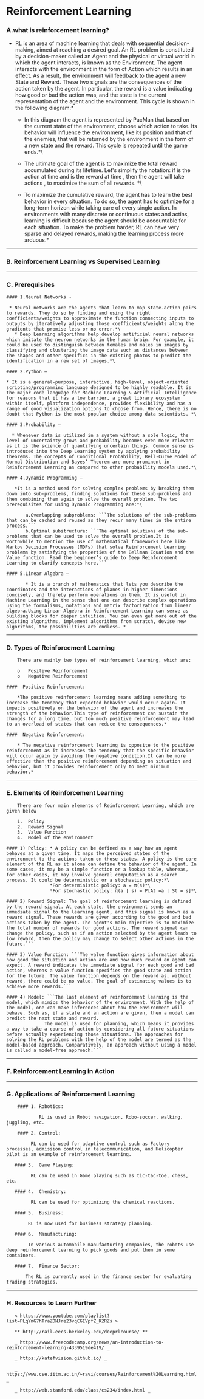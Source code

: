  # Reinforcement Learning
 
### A.what is reinforcement learning?

* RL is an area of machine learning that deals with sequential decision-making, aimed at reaching a desired goal. An RL problem is constituted by a decision-maker called an Agent and the physical or virtual world in which the agent interacts, is known as the Environment. The agent interacts with the environment in the form of Action which results in an effect. As a result, the environment will feedback to the agent a new State and Reward. These two signals are the consequences of the action taken by the agent. In particular, the reward is a value indicating how good or bad the action was, and the state is the current representation of the agent and the environment. This cycle is shown in the following diagram:*
   
   
   * In this diagram the agent is represented by PacMan that based on the current state of the environment, choose which action to take. Its behavior will influence the environment, like its position and that of the enemies, that will be returned by the environment in the form of a new state and the reward. This cycle is repeated until the game ends.*\
   
   * The ultimate goal of the agent is to maximize the total reward accumulated during its lifetime. Let's simplify the notation: if    is the action at time   and   is the reward at time  , then the agent will take actions  , to maximize the sum of all rewards. *\
   
   * To maximize the cumulative reward, the agent has to learn the best behavior in every situation. To do so, the agent has to optimize for a long-term horizon while taking care of every single action. In environments with many discrete or continuous states and actins, learning is difficult because the agent should be accountable for each situation. To make the problem harder, RL can have very sparse and delayed rewards, making the learning process more arduous.*

___

### B. Reinforcement Learning vs Supervised Learning



___
### C. Prerequisites


    #### 1.Neural Networks -

     * Neural networks are the agents that learn to map state-action pairs to rewards. They do so by finding and using the right coefficients/weights to approximate the function connecting inputs to outputs by iteratively adjusting those coefficients/weights along the gradients that promise less or no error.*\
       * Deep Learning algorithms help develop artificial neural networks which imitate the neuron networks in the human brain. For example, it could be used to distinguish between females and males in images by classifying and clustering the image data such as distances between the shapes and other specifics in the existing photos to predict the identification in a new set of images.*\

    #### 2.Python –
 
    * It is a general-purpose, interactive, high-level, object-oriented scripting/programming language designed to be highly readable. It is the major code language for Machine Learning & Artificial Intelligence for reasons that it has a low barrier, a great library ecosystem within itself, platform independence, provides flexibility and has a range of good visualization options to choose from. Hence, there is no doubt that Python is the most popular choice among data scientists. *\

    #### 3.Probability –
    
      * Whenever data is utilized in a system without a sole logic, the level of uncertainty grows and probability becomes even more relevant as it is the science of quantifying uncertain things. Common sense is introduced into the Deep Learning system by applying probability theorems. The concepts of Conditional Probability, Bell-Curve Model of Normal Distribution and Bayes’ Theorem are more prominent in Reinforcement Learning as compared to other probability models used.*\
    
    #### 4.Dynamic Programming – 
    
       *It is a method used for solving complex problems by breaking them down into sub-problems, finding solutions for these sub-problems and then combining them again to solve the overall problem. The two prerequisites for using Dynamic Programming are:*\
    
           a.Overlapping subproblems: ```The solutions of the sub-problems that can be cached and reused as they recur many times in the entire process.```
           b.Optimal substructure: ```The optimal solutions of the sub-problems that can be used to solve the overall problem.It is worthwhile to mention the use of mathematical frameworks here like Markov Decision Processes (MDPs) that solve Reinforcement Learning problems by satisfying the properties of the Bellman Equation and the Value function. Read the beginner’s guide to Deep Reinforcement Learning to clarify concepts here.```
       
    #### 5.Linear Algebra – 
    
           * It is a branch of mathematics that lets you describe the coordinates and the interactions of planes in higher dimensions concisely, and thereby perform operations on them. It is useful in Machine Learning in the sense that one can describe complex operations using the formalisms, notations and matrix factorization from linear algebra.Using Linear Algebra in Reinforcement Learning can serve as building blocks for deeper intuition. You can even get more out of the existing algorithms, implement algorithms from scratch, devise new algorithms, the possibilities are endless. *

___

### D. Types of Reinforcement Learning

        There are mainly two types of reinforcement learning, which are:
        
        o	Positive Reinforcement
        o	Negative Reinforcement
        
    ####  Positive Reinforcement:
        
        *The positive reinforcement learning means adding something to increase the tendency that expected behavior would occur again. It impacts positively on the behavior of the agent and increases the strength of the behavior.This type of reinforcement can sustain the changes for a long time, but too much positive reinforcement may lead to an overload of states that can reduce the consequences.*
        
    ####  Negative Reinforcement:
        
        * The negative reinforcement learning is opposite to the positive reinforcement as it increases the tendency that the specific behavior will occur again by avoiding the negative condition.It can be more effective than the positive reinforcement depending on situation and behavior, but it provides reinforcement only to meet minimum behavior.*
        
 ___       

### E. Elements of Reinforcement Learning

        There are four main elements of Reinforcement Learning, which are given below
        
        1.	Policy
        2.	Reward Signal
        3.	Value Function
        4.	Model of the environment
        
    #### 1) Policy: * A policy can be defined as a way how an agent behaves at a given time. It maps the perceived states of the environment to the actions taken on those states. A policy is the core element of the RL as it alone can define the behavior of the agent. In some cases, it may be a simple function or a lookup table, whereas, for other cases, it may involve general computation as a search process. It could be deterministic or a stochastic policy:*\
                    *For deterministic policy: a = π(s)*\
                    *For stochastic policy: π(a | s) = P[At =a | St = s]*\
                    
    #### 2) Reward Signal: The goal of reinforcement learning is defined by the reward signal. At each state, the environment sends an immediate signal to the learning agent, and this signal is known as a reward signal. These rewards are given according to the good and bad actions taken by the agent. The agent's main objective is to maximize the total number of rewards for good actions. The reward signal can change the policy, such as if an action selected by the agent leads to low reward, then the policy may change to select other actions in the future.```
    
    #### 3) Value Function: ```The value function gives information about how good the situation and action are and how much reward an agent can expect. A reward indicates the immediate signal for each good and bad action, whereas a value function specifies the good state and action for the future. The value function depends on the reward as, without reward, there could be no value. The goal of estimating values is to achieve more rewards.```
    
    #### 4) Model: ```The last element of reinforcement learning is the model, which mimics the behavior of the environment. With the help of the model, one can make inferences about how the environment will behave. Such as, if a state and an action are given, then a model can predict the next state and reward.
                  The model is used for planning, which means it provides a way to take a course of action by considering all future situations before actually experiencing those situations. The approaches for solving the RL problems with the help of the model are termed as the model-based approach. Comparatively, an approach without using a model is called a model-free approach.```


___
### F. Reinforcement Learning in Action



___

### G. Applications of Reinforcement Learning

        #### 1.	Robotics:
        
                RL is used in Robot navigation, Robo-soccer, walking, juggling, etc.
                
        #### 2.	Control:
        
             RL can be used for adaptive control such as Factory processes, admission control in telecommunication, and Helicopter pilot is an example of reinforcement learning.
       
       #### 3.	Game Playing:
        
             RL can be used in Game playing such as tic-tac-toe, chess, etc.
        
       #### 4.	Chemistry:
             
             RL can be used for optimizing the chemical reactions.
       
       #### 5.	Business:
            
            RL is now used for business strategy planning.
       
       #### 6.	Manufacturing:
            
            In various automobile manufacturing companies, the robots use deep reinforcement learning to pick goods and put them in some containers.
       
       #### 7.	Finance Sector:
           
           The RL is currently used in the finance sector for evaluating trading strategies.

___

### H. Resources to Learn Further

       < https://www.youtube.com/playlist?list=PLqYmG7hTraZDNJre23vqCGIVpfZ_K2RZs >
        
       ** http://rail.eecs.berkeley.edu/deeprlcourse/ **
        
       _ https://www.freecodecamp.org/news/an-introduction-to-reinforcement-learning-4339519de419/ _
        
       _ https://katefvision.github.io/ _
        
       _ https://www.cse.iitm.ac.in/~ravi/courses/Reinforcement%20Learning.html _
        
       _ http://web.stanford.edu/class/cs234/index.html _
